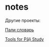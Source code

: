 # notes

Другие проекты: 

[Пали словарь](https://devamitta.github.io/pali/)

[Tools for Pāḷi Study](https://sasanarakkha.github.io/study-tools/)

